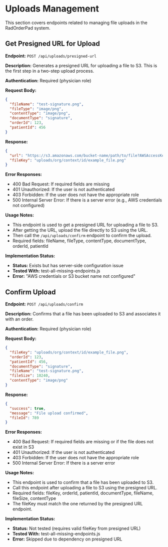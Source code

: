 # Uploads Management

This section covers endpoints related to managing file uploads in the RadOrderPad system.

## Get Presigned URL for Upload

**Endpoint:** `POST /api/uploads/presigned-url`

**Description:** Generates a presigned URL for uploading a file to S3. This is the first step in a two-step upload process.

**Authentication:** Required (physician role)

**Request Body:**
```json
{
  "fileName": "test-signature.png",
  "fileType": "image/png",
  "contentType": "image/png",
  "documentType": "signature",
  "orderId": 123,
  "patientId": 456
}
```

**Response:**
```json
{
  "url": "https://s3.amazonaws.com/bucket-name/path/to/file?AWSAccessKeyId=...",
  "fileKey": "uploads/org/context/id/example_file.png"
}
```

**Error Responses:**
- 400 Bad Request: If required fields are missing
- 401 Unauthorized: If the user is not authenticated
- 403 Forbidden: If the user does not have the appropriate role
- 500 Internal Server Error: If there is a server error (e.g., AWS credentials not configured)

**Usage Notes:**
- This endpoint is used to get a presigned URL for uploading a file to S3.
- After getting the URL, upload the file directly to S3 using the URL.
- Then call the `/api/uploads/confirm` endpoint to confirm the upload.
- Required fields: fileName, fileType, contentType, documentType, orderId, patientId

**Implementation Status:**
- **Status:** Exists but has server-side configuration issue
- **Tested With:** test-all-missing-endpoints.js
- **Error:** "AWS credentials or S3 bucket name not configured"

## Confirm Upload

**Endpoint:** `POST /api/uploads/confirm`

**Description:** Confirms that a file has been uploaded to S3 and associates it with an order.

**Authentication:** Required (physician role)

**Request Body:**
```json
{
  "fileKey": "uploads/org/context/id/example_file.png",
  "orderId": 123,
  "patientId": 456,
  "documentType": "signature",
  "fileName": "test-signature.png",
  "fileSize": 10240,
  "contentType": "image/png"
}
```

**Response:**
```json
{
  "success": true,
  "message": "File upload confirmed",
  "fileId": 789
}
```

**Error Responses:**
- 400 Bad Request: If required fields are missing or if the file does not exist in S3
- 401 Unauthorized: If the user is not authenticated
- 403 Forbidden: If the user does not have the appropriate role
- 500 Internal Server Error: If there is a server error

**Usage Notes:**
- This endpoint is used to confirm that a file has been uploaded to S3.
- Call this endpoint after uploading a file to S3 using the presigned URL.
- Required fields: fileKey, orderId, patientId, documentType, fileName, fileSize, contentType
- The fileKey must match the one returned by the presigned URL endpoint.

**Implementation Status:**
- **Status:** Not tested (requires valid fileKey from presigned URL)
- **Tested With:** test-all-missing-endpoints.js
- **Error:** Skipped due to dependency on presigned URL